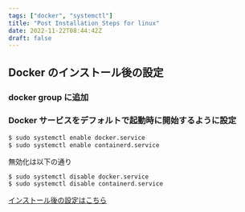 ```yaml
---
tags: ["docker", "systemctl"]
title: "Post Installation Steps for linux"
date: 2022-11-22T08:44:42Z
draft: false 
---
```



## Docker のインストール後の設定

### docker group に追加

### Docker サービスをデフォルトで起動時に開始するように設定
```bash
$ sudo systemctl enable docker.service
$ sudo systemctl enable containerd.service
```

無効化は以下の通り
```bash
$ sudo systemctl disable docker.service
$ sudo systemctl disable containerd.service
```
[インストール後の設定はこちら](https://docs.docker.com/engine/install/linux-postinstall/#manage-docker-as-a-non-root-user)

